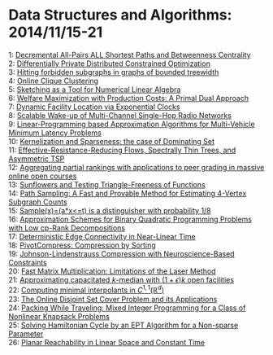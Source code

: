 # Data Structures and Algorithms: 2014/11/15-21  
1: [Decremental All-Pairs ALL Shortest Paths and Betweenness Centrality](https://doi.org/10.48550/arXiv.1411.4073)  
2: [Differentially Private Distributed Constrained Optimization](https://doi.org/10.48550/arXiv.1411.4105)  
3: [Hitting forbidden subgraphs in graphs of bounded treewidth](https://doi.org/10.48550/arXiv.1411.4184)  
4: [Online Clique Clustering](https://doi.org/10.48550/arXiv.1411.4274)  
5: [Sketching as a Tool for Numerical Linear Algebra](https://doi.org/10.48550/arXiv.1411.4357)  
6: [Welfare Maximization with Production Costs: A Primal Dual Approach](https://doi.org/10.48550/arXiv.1411.4384)  
7: [Dynamic Facility Location via Exponential Clocks](https://doi.org/10.48550/arXiv.1411.4476)  
8: [Scalable Wake-up of Multi-Channel Single-Hop Radio Networks](https://doi.org/10.48550/arXiv.1411.4498)  
9: [Linear-Programming based Approximation Algorithms for Multi-Vehicle  Minimum Latency Problems](https://doi.org/10.48550/arXiv.1411.4573)  
10: [Kernelization and Sparseness: the case of Dominating Set](https://doi.org/10.48550/arXiv.1411.4575)  
11: [Effective-Resistance-Reducing Flows, Spectrally Thin Trees, and  Asymmetric TSP](https://doi.org/10.48550/arXiv.1411.4613)  
12: [Aggregating partial rankings with applications to peer grading in  massive online open courses](https://doi.org/10.48550/arXiv.1411.4619)  
13: [Sunflowers and Testing Triangle-Freeness of Functions](https://doi.org/10.48550/arXiv.1411.4692)  
14: [Path Sampling: A Fast and Provable Method for Estimating 4-Vertex  Subgraph Counts](https://doi.org/10.48550/arXiv.1411.4942)  
15: [Sample(x)=(a*x<=t) is a distinguisher with probability 1/8](https://doi.org/10.48550/arXiv.1411.4982)  
16: [Approximation Schemes for Binary Quadratic Programming Problems with Low  cp-Rank Decompositions](https://doi.org/10.48550/arXiv.1411.5050)  
17: [Deterministic Edge Connectivity in Near-Linear Time](https://doi.org/10.48550/arXiv.1411.5123)  
18: [PivotCompress: Compression by Sorting](https://doi.org/10.48550/arXiv.1411.5127)  
19: [Johnson-Lindenstrauss Compression with Neuroscience-Based Constraints](https://doi.org/10.48550/arXiv.1411.5383)  
20: [Fast Matrix Multiplication: Limitations of the Laser Method](https://doi.org/10.48550/arXiv.1411.5414)  
21: [Approximating capacitated $k$-median with $(1+\epsilon)k$ open  facilities](https://doi.org/10.48550/arXiv.1411.5630)  
22: [Computing minimal interpolants in $C^{1,1}(\mathbb{R}^d)$](https://doi.org/10.48550/arXiv.1411.5668)  
23: [The Online Disjoint Set Cover Problem and its Applications](https://doi.org/10.48550/arXiv.1411.5739)  
24: [Packing While Traveling: Mixed Integer Programming for a Class of  Nonlinear Knapsack Problems](https://doi.org/10.48550/arXiv.1411.5768)  
25: [Solving Hamiltonian Cycle by an EPT Algorithm for a Non-sparse Parameter](https://doi.org/10.48550/arXiv.1411.5849)  
26: [Planar Reachability in Linear Space and Constant Time](https://doi.org/10.48550/arXiv.1411.5867)  
